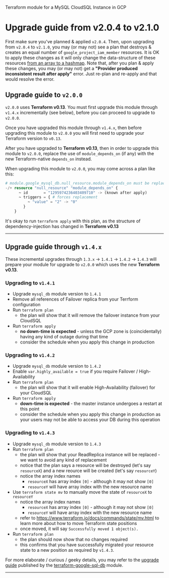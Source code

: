 Terraform module for a MySQL CloudSQL Instance in GCP

# Upgrade guide from v2.0.4 to v2.1.0

First make sure you've planned & applied `v2.0.4`. Then, upon upgrading from `v2.0.4` to `v2.1.0`, you may (or may not) see a plan that destroys & creates an equal number of `google_project_iam_member` resources. It is OK to apply these changes as it will only change the data-structure of these resources [from an array to a hashmap](https://github.com/airasia/terraform-google-external_access/wiki/The-problem-of-%22shifting-all-items%22-in-an-array). Note that, after you plan & apply these changes, you may (or may not) get a **"Provider produced inconsistent result after apply"** error. Just re-plan and re-apply and that would resolve the error.

## Upgrade guide to `v2.0.0`

`v2.0.0` uses **Terraform v0.13**. You must first upgrade this module through `v1.4.x` incrementally (see below), before you can proceed to upgrade to `v2.0.0`.

Once you have upgraded this module through `v1.4.x`, then before upgrading this module to `v2.0.0` you will first need to upgrade your Terraform version to `v0.13`.

After you have upgraded to **Terraform v0.13**, then in order to upgrade this module to `v2.0.0`, replace the use of `module_depends_on` (if any) with the new Terraform-native `depends_on` instead.

When upgrading this module to `v2.0.0`, you may come across a plan like this:

```terraform
# module.google_mysql_db.null_resource.module_depends_on must be replaced
-/+ resource "null_resource" "module_depends_on" {
      ~ id       = "1295974236403409710" -> (known after apply)
      ~ triggers = { # forces replacement
          ~ "value" = "2" -> "0"
        }
    }
```

It's okay to run `terraform apply` with this plan, as the structure of dependency-injection has changed in **Terraform v0.13**

---

## Upgrade guide through `v1.4.x`

These incremental upgrades through `1.3.x` -> `1.4.1` -> `1.4.2` -> `1.4.3` will prepare your module for upgrade to `v2.0.0` which uses the new **Terraform v0.13**.

### Upgrading to `v1.4.1`
* Upgrade `mysql_db` module version to `1.4.1`
* Remove all references of Failover replica from your Terrform configuration
* Run `terraform plan`
   * the plan will show that it will remove the failover instance from your CloudSQL
* Run `terraform apply`
   * **no down-time is expected** - unless the GCP zone is (coincidentally) having any kind of outage during that time
   * consider the schedule when you apply this change in production

### Upgrading to `v1.4.2`
* Upgrade `mysql_db` module version to `1.4.2`
* Enable `var.highly_available = true` if you require Failover / High-Availability
* Run `terraform plan`
   * the plan will show that it will enable High-Availability (failover) for your CloudSQL
* Run `terraform apply`
   * **down-time is expected** - the master instance undergoes a restart at this point
   * consider the schedule when you apply this change in production as your users may not be able to access your DB during this operation

### Upgrading to `v1.4.3`
* Upgrade `mysql_db` module version to `1.4.3`
* Run `terraform plan`
   * the plan will show that your ReadReplica instance will be replaced - we want to avoid any kind of replacement
   * notice that the plan says a resource will be destroyed (let's say `resourceX`) and a new reource will be created (let's say `resourceY`)
   * notice the array index names
      * `resourceX` has array index `[0]` - although it may not show `[0]`
      * `resourceY` will have array index with the new resource name
* Use `terraform state mv` to manually move the state of `resourceX` to `resourceY`
   * notice the array index names
      * `resourceX` has array index `[0]` - although it may not show `[0]`
      * `resourceY` will have array index with the new resource name
   * refer to https://www.terraform.io/docs/commands/state/mv.html to learn more about how to move Terraform state positions
   * once moved, it will say `Successfully moved 1 object(s).`
* Run `terraform plan`
   * the plan should now show that no changes required
   * this confirms that you have successfully migrated your resource state to a new position as required by `v1.4.3`.

For more elaborate / curious / geeky details, you may refer to the [upgrade guide](https://github.com/terraform-google-modules/terraform-google-sql-db/blob/master/docs/upgrading_to_sql_db_4.0.0.md#upgrading-to-sql-db-400) published by the [terraform-google-sql-db](https://github.com/terraform-google-modules/terraform-google-sql-db) module.

---
